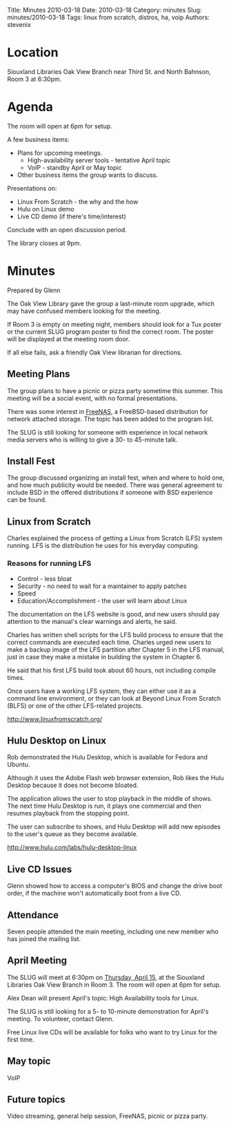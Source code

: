 Title: Minutes 2010-03-18
Date: 2010-03-18
Category: minutes 
Slug: minutes/2010-03-18
Tags: linux from scratch, distros, ha, voip
Authors: stevenix

Location
========

Siouxland Libraries Oak View Branch near Third St. and North Bahnson,
Room 3 at 6:30pm.

Agenda
======

The room will open at 6pm for setup.

A few business items:

-   Plans for upcoming meetings.
    -   High-availability server tools - tentative April topic
    -   VoIP - standby April or May topic
-   Other business items the group wants to discuss.

Presentations on:

-   Linux From Scratch - the why and the how
-   Hulu on Linux demo
-   Live CD demo (if there's time/interest)

Conclude with an open discussion period.

The library closes at 9pm.

Minutes
=======

Prepared by Glenn

The Oak View Library gave the group a last-minute room upgrade, which
may have confused members looking for the meeting.

If Room 3 is empty on meeting night, members should look for a Tux
poster or the current SLUG program poster to find the correct room. The
poster will be displayed at the meeting room door.

If all else fails, ask a friendly Oak View librarian for directions.

Meeting Plans
-------------

The group plans to have a picnic or pizza party sometime this summer.
This meeting will be a social event, with no formal presentations.

There was some interest in [FreeNAS](http://freenas.org/), a
FreeBSD-based distribution for network attached storage. The topic has
been added to the program list.

The SLUG is still looking for someone with experience in local network
media servers who is willing to give a 30- to 45-minute talk.

Install Fest
------------

<!-- PELICAN_BEGIN_SUMMARY -->
The group discussed organizing an install fest, when and where to hold
one, and how much publicity would be needed. There was general agreement
to include BSD in the offered distributions if someone with BSD
experience can be found.
<!-- PELICAN_END_SUMMARY -->

Linux from Scratch
------------------

Charles explained the process of getting a Linux from Scratch (LFS)
system running. LFS is the distribution he uses for his everyday
computing.

### Reasons for running LFS

-   Control - less bloat
-   Security - no need to wait for a maintainer to apply patches
-   Speed
-   Education/Accomplishment - the user will learn about Linux

The documentation on the LFS website is good, and new users should pay
attention to the manual's clear warnings and alerts, he said.

Charles has written shell scripts for the LFS build process to ensure
that the correct commands are executed each time. Charles urged new
users to make a backup image of the LFS partition after Chapter 5 in the
LFS manual, just in case they make a mistake in building the system in
Chapter 6.

He said that his first LFS build took about 60 hours, not including
compile times.

Once users have a working LFS system, they can either use it as a
command line environment, or they can look at Beyond Linux From Scratch
(BLFS) or one of the other LFS-related projects.

<http://www.linuxfromscratch.org/>

Hulu Desktop on Linux
---------------------

Rob demonstrated the Hulu Desktop, which is available for Fedora and
Ubuntu.

Although it uses the Adobe Flash web browser extension, Rob likes the
Hulu Desktop because it does not become bloated.

The application allows the user to stop playback in the middle of shows.
The next time Hulu Desktop is run, it plays one commercial and then
resumes playback from the stopping point.

The user can subscribe to shows, and Hulu Desktop will add new episodes
to the user's queue as they become available.

<http://www.hulu.com/labs/hulu-desktop-linux>

Live CD Issues
--------------

Glenn showed how to access a computer's BIOS and change the drive boot
order, if the machine won't automatically boot from a live CD.

Attendance
----------

Seven people attended the main meeting, including one new member who has
joined the mailing list.

April Meeting
-------------

The SLUG will meet at 6:30pm on [Thursday, April
15](Meetings:2010-04-15 "wikilink"), at the Siouxland Libraries Oak View
Branch in Room 3. The room will open at 6pm for setup.

Alex Dean will present April's topic: High Availability tools for Linux.

The SLUG is still looking for a 5- to 10-minute demonstration for
April's meeting. To volunteer, contact Glenn.

Free Linux live CDs will be available for folks who want to try Linux
for the first time.

May topic
---------

VoIP

Future topics
-------------

Video streaming, general help session, FreeNAS, picnic or pizza party.
